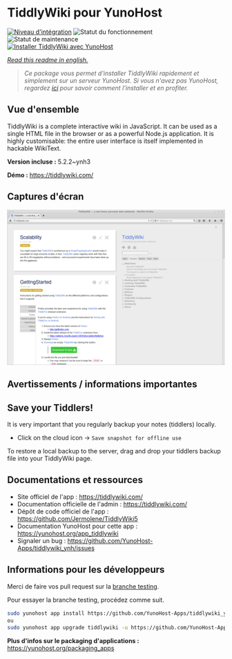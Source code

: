 <!--
N.B.: This README was automatically generated by https://github.com/YunoHost/apps/tree/master/tools/README-generator
It shall NOT be edited by hand.
-->

# TiddlyWiki pour YunoHost

[![Niveau d'intégration](https://dash.yunohost.org/integration/tiddlywiki.svg)](https://dash.yunohost.org/appci/app/tiddlywiki) ![Statut du fonctionnement](https://ci-apps.yunohost.org/ci/badges/tiddlywiki.status.svg) ![Statut de maintenance](https://ci-apps.yunohost.org/ci/badges/tiddlywiki.maintain.svg)  
[![Installer TiddlyWiki avec YunoHost](https://install-app.yunohost.org/install-with-yunohost.svg)](https://install-app.yunohost.org/?app=tiddlywiki)

*[Read this readme in english.](./README.md)*

> *Ce package vous permet d'installer TiddlyWiki rapidement et simplement sur un serveur YunoHost.
Si vous n'avez pas YunoHost, regardez [ici](https://yunohost.org/#/install) pour savoir comment l'installer et en profiter.*

## Vue d'ensemble

TiddlyWiki is a complete interactive wiki in JavaScript. It can be used as a single HTML file in the browser or as a powerful Node.js application. It is highly customisable: the entire user interface is itself implemented in hackable WikiText.

**Version incluse :** 5.2.2~ynh3

**Démo :** https://tiddlywiki.com/

## Captures d'écran

![Capture d'écran de TiddlyWiki](./doc/screenshots/screenshot.png)

## Avertissements / informations importantes

## Save your Tiddlers!

It is very important that you regularly backup your notes (tiddlers) locally.

- Click on the cloud icon -> `Save snapshot for offline use`

To restore a local backup to the server, drag and drop your tiddlers backup file into your TiddlyWiki page.


## Documentations et ressources

* Site officiel de l'app : <https://tiddlywiki.com/>
* Documentation officielle de l'admin : <https://tiddlywiki.com/>
* Dépôt de code officiel de l'app : <https://github.com/Jermolene/TiddlyWiki5>
* Documentation YunoHost pour cette app : <https://yunohost.org/app_tiddlywiki>
* Signaler un bug : <https://github.com/YunoHost-Apps/tiddlywiki_ynh/issues>

## Informations pour les développeurs

Merci de faire vos pull request sur la [branche testing](https://github.com/YunoHost-Apps/tiddlywiki_ynh/tree/testing).

Pour essayer la branche testing, procédez comme suit.

``` bash
sudo yunohost app install https://github.com/YunoHost-Apps/tiddlywiki_ynh/tree/testing --debug
ou
sudo yunohost app upgrade tiddlywiki -u https://github.com/YunoHost-Apps/tiddlywiki_ynh/tree/testing --debug
```

**Plus d'infos sur le packaging d'applications :** <https://yunohost.org/packaging_apps>
